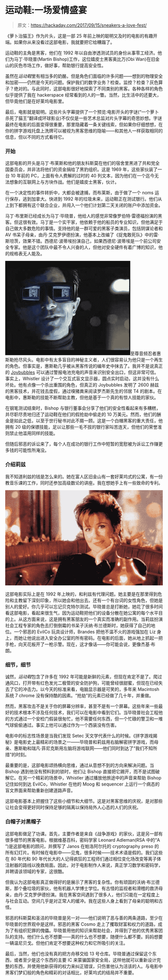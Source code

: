 # 运动鞋:一场爱情盛宴

> 原文：<https://hackaday.com/2017/09/15/sneakers-a-love-fest/>

《萝卜治猫王》作为片头，这是一部 25 年前上映的聪明又及时的电影的有趣开端。如果你从来没看过这部电影，我就要把它给糟蹋了。

运动鞋的主角是黑客，他们在 1992 年以自由渗透测试员的身份从事零工经济。他们为马丁·毕晓普(Martin Bishop)工作，这位嬉皮士黑客奥比万(Obi Wan)在旧金山的灰色市场工作，做好事，帮助银行提高安全性。

虽然在*运动鞋*里有相当多的奶酪，但是角色们面临的许多问题——想到的物理安全和加密——仍然是今天的问题。保护我们的数字业务？检查。监控？检查？灰色算子？绝对的。与此同时，这部电影很好地探索了不同类别的黑客。各种各样的角色似乎提供了我在 hackerspace 经常看到的人的一瞥。当然，比生活中的还要大，但毕竟他们是在好莱坞电影里。

最后，电影就是聪明。这些片头字幕提供了一个预览:电影开头的字谜(“一个萝卜杀死了猫王”翻译成环球影业)不仅仅是一些艺术总监对片头字幕的奇思妙想。字谜最终在电影的后面变得很重要，那里隐藏着一条关键线索，但如果你仔细想想，在你的拼字游戏托盘上洗牌可以被视为黑客思维的隐喻——和其他人一样获取相同的信息，但以不同的方式看待它。

### 开始

这部电影的开头是马丁·布莱斯和他的朋友科斯莫在他们的宿舍里黑进了共和党全国委员会，并非法将他们的资金捐给了黑豹组织。这是 1969 年，这些家伙装了一台 10 年前的 PC，上面有令人费解的过时的 40 列文本，因为他们在一个迄今无法想象的互联网上与方块作战。他们是嬉皮士黑客，伙计。

在一个决定性的事件转折中，大都会被逮捕，而布莱斯，由于做了一个 noms 运行保存，逃到加拿大。快进到 1992 年的垃圾未来，运动鞋正在测试银行。他们从上到下都拥有这个联合企业，并闯入一个他们计划第二天关闭的账户中添加资金。

马丁·布里斯已经成长为马丁·毕晓普，他给人的感觉非常像罗伯特·雷德福扮演的黑客。但这很有效。马丁是一个实干家，他依赖于他的船员的专业知识，但他满足于自己做大多数危险的事情。支持他的是一群可爱的黑客子类演员，包括阴谋论者和 AV 书呆子母亲，由丹·艾克罗伊德扮演，他基本上改编了《捉鬼敢死队》中的雷·斯坦茨，效果不错。西德尼·波蒂埃扮演自己，如果西德尼·波蒂埃是一个前公司安全专家。他是这个团队中最不令人兴奋的人，但他对安全硬件有着广博的知识，他的规格表无人能及。

![](img/e0230e60ebc94687474bef5db02abab1.png)至尊音频忍者惠斯勒抢尽风头。电影中有太多盲目的神秘主义者，人们很容易认为他只是一个再生的角色。但事实是，惠斯勒几乎被从黑客传说的编年史中抹去了。我并不是说真正的 [Joybubbles](https://en.wikipedia.org/wiki/Joybubbles) 可以通过警报电池充电的声音来识别安全出口，但这非常可信。事实上，Whistler 设计了一个交互式盲文显示器，圆点实时启动，这并没有什么坏处。他有点像一个杀出重围的角色，但真正的 Joybubbles 发明了 2600 赫兹的黑客技术，并花钱去度假，通过嗅猪粪来阅读罗杰斯先生的邻居 T4 的剧本。在电影中，惠斯勒的技能不断帮助主教，但他是基于一个真的有惊人技能的家伙。

在钢笔测试结束时，Bishop 与银行董事会分享了他们的安全性看起来有多糟糕，并尽职尽责地归还了运动鞋在他们的假抢劫中偷走的 10 万美元。然而，他们的酬金是如此之低，以至于世行秘书对此不屑一顾。这是一个白帽黑客的重大责任，他拥有 20 级的保镖技能，足以让那些一毛不拔的银行家叫苦连天，但他们的荣誉准则禁止他滥用同样的技能。

但随后邪恶的诉讼来了，每个人在成功的银行工作中短暂的宽慰被为诉讼工作赚更多钱的可能性所淹没。

### 介绍莉兹

我不知道利兹的钱是怎么来的。她在富人区旧金山有一套好莱坞式的公寓，有一份教音乐课的工作，同时还参加高级数论的讲座。我在想她手上有一些致命的专利。

![](img/63e7de5d32657edfb9f926ac61506426.png)

这部电影实际上是在 1992 年上映的，和利兹有代理问题。她主要是在那里得到危险和主教留下深刻印象，所以她会和他出去。还有一个有台词的女性角色，但她是别人的爱好。你几乎可以忘记贝克特尔测试。毕晓普总是打断她，她花了很多时间看这部电影，看起来很生气，因为运动鞋把他们的设备分散在她公寓的每个水平目的上。从这方面来说，这是拥有黑客朋友的一个真实而准确的副作用。当莉兹扮演社会工程专家的角色去打倒倒霉的书呆子沃纳·布兰德斯时，她获得了自己的地位。一个邪恶的 EvilCo 玩具设计师，Brandes 把他不温不火的游戏强加在 Liz 身上，而她让他说出进入安全办公室的所有密码。在电影的后面，她从地上抓起一把手枪，向天花板开了一枪示警。现在，这才像话——你可能会说，更像杰基·布朗。

### 细节，细节

诚然，*运动鞋*包含了许多在 1992 年可能是新鲜的元素，但现在肯定不是了。爬过通风口，打开带有红色发光二极管的安全防护狗，可能曾经很甜蜜，但现在已经失去了它的冲击力。以今天的标准来看，电脑显示器是可笑的，多年来 Macintosh 系统 7 chrome 没有保持酷的因素。“抢劫”的元素已经做了几十年，并重做。

然而，黑客攻击不是关于你的屏幕分辨率，甚至不是有一个屏幕。这些年来一些最好的技术根本不涉及任何技术，我们可以在电影中看到它们。当毕晓普社会工程他的方式通过一个安检门假装很匆忙，他不需要任何东西，但一个忙碌的警卫和一堆气球偷偷通过。事实上他可以通过作为一个西装没有伤害。

电影中的标志性场景是当我们发现 Setec 天文学代表什么的时候。《拼字游戏揭秘》是电影史上最精彩的场景之一——毕晓普和莉兹用右脑解密拼字游戏，而母亲、惠斯勒和瑞凡·菲尼克斯用左脑将游戏联网——他们同时到达了“我们不知所措”的时刻。

最重要的是，这部电影颂扬横向思维，通过从意想不到的方向来解决问题。当 Bishop 遇到他没有预料到的锁时，他们让 Bishop 直接把它踢开，而不是试图破解它。在另一个精彩的场景中，Whistler 通过播放他旅途中的声音来帮助 Bishop 记住如何到达 EvilCo，Whistler 在他的 Moog 和 sequencer 上运行一个病态的盲文界面来帮助重新创建道路声音。

这部电影基本上把握住了这些小细节和大细节。这是对黑客思维的庆祝，是对那些让社会变得更好同时保持足够的隔离以保持局外人心态的人们的庆祝。

### 白帽子对黑帽子

这部电影做足了功课。首先，主要作者是来自《战争游戏》的家伙，这是另一部有很多细节的黑客电影。根据维基百科，密码学家 Leonard Adleman(RSA 中的“A ”)是这部电影的顾问，并撰写了 Janos 在帕洛阿尔托的 cryptography preso 的所有幻灯片。有时候在电影中——见鬼，很多时候——技术术语是假的。我们这些在 80 年代和 90 年代长大的人记得疯狂的工程师们通过相位变化场改变等离子体注射器的路线以挽救局面。因此，对于电影制作人来说，真正学习数学和密码学，并聘请该领域的专家，这很酷。

但我认为这部电影真正做得好的是展示了黑客的复杂性。你有顽固的沃纳·布兰德斯，那个叠垃圾的家伙，他有机器人学博士学位。有古怪的监视者和滑稽的救济母亲，由丹·艾克罗伊德扮演。我在黑客空间遇到了很多人，他们只能在一定程度上与社会互动。空间几乎是对正常人的缓冲。我在这些人身上看到了母亲的聪明和古怪。

邪恶的科斯莫和圣洁的毕晓普是另一对——他们说明了恶与善的两条道路，至少在毕晓普的世界观中是这样。邪恶的黑客 Cosmo 走上了攫取财富和权力的道路，成为了有组织犯罪的傀儡。毕晓普用他的知识来帮助社会，并得到了他的优秀黑客团队的支持。他们什么也不想要——真的什么也不想要，随便什么都不要。妈妈想要一辆温尼贝戈。但他们肯定不想要这种权力和它所吸引的关注。

最后，当然，他们也没有真的把方舟移交给 13 号仓库。毕晓普通过保留这个东西，或者至少是这个东西的主要 IC 来蒙骗国家安全局，这样他就可以重新设计完整的东西，并使用他新获得的权力来纠正错误，只伤害他认为活该的人。与电影中黑客们梦幻般的角色和精彩的对话相比，好莱坞式的结局并不重要。